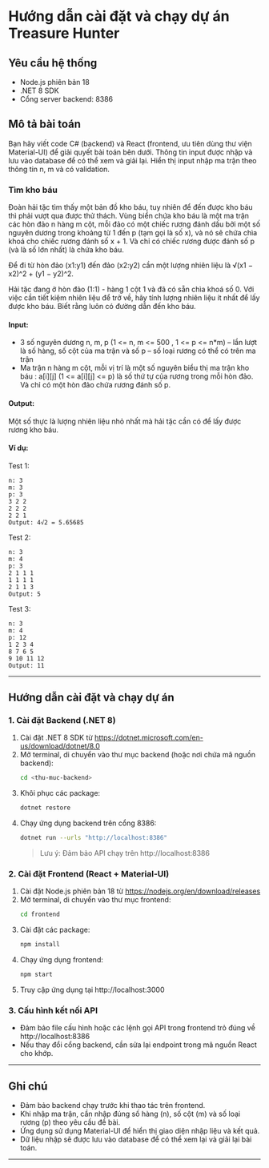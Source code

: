 # Hướng dẫn cài đặt và chạy dự án Treasure Hunter

## Yêu cầu hệ thống

- Node.js phiên bản 18
- .NET 8 SDK
- Cổng server backend: 8386

## Mô tả bài toán

Bạn hãy viết code C# (backend) và React (frontend, ưu tiên dùng thư viện Material-UI) để giải quyết bài toán bên dưới. Thông tin input được nhập và lưu vào database để có thể xem và giải lại. Hiển thị input nhập ma trận theo thông tin n, m và có validation.

### Tìm kho báu

Đoàn hải tặc tìm thấy một bản đồ kho báu, tuy nhiên để đến được kho báu thì phải vượt qua được thử thách. Vùng biển chứa kho báu là một ma trận các hòn đảo n hàng m cột, mỗi đảo có một chiếc rương đánh dấu bởi một số nguyên dương trong khoảng từ 1 đến p (tạm gọi là số x), và nó sẽ chứa chìa khoá cho chiếc rương đánh số x + 1. Và chỉ có chiếc rương được đánh số p (và là số lớn nhất) là chứa kho báu.

Để đi từ hòn đảo (x1:y1) đến đảo (x2:y2) cần một lượng nhiên liệu là √(x1 − x2)^2 + (y1 − y2)^2.

Hải tặc đang ở hòn đảo (1:1) - hàng 1 cột 1 và đã có sẵn chìa khoá số 0. Với việc cần tiết kiệm nhiên liệu để trở về, hãy tính lượng nhiên liệu ít nhất để lấy được kho báu. Biết rằng luôn có đường dẫn đến kho báu.

#### Input:
- 3 số nguyên dương n, m, p (1 <= n, m <= 500 , 1 <= p <= n*m) – lần lượt là số hàng, số cột của ma trận và số p – số loại rương có thể có trên ma trận
- Ma trận n hàng m cột, mỗi vị trí là một số nguyên biểu thị ma trận kho báu : a[i][j] (1 <= a[i][j] <= p) là số thứ tự của rương trong mỗi hòn đảo. Và chỉ có một hòn đảo chứa rương đánh số p.

#### Output:
Một số thực là lượng nhiên liệu nhỏ nhất mà hải tặc cần có để lấy được rương kho báu.

#### Ví dụ:

Test 1:
```
n: 3
m: 3
p: 3
3 2 2
2 2 2
2 2 1
Output: 4√2 = 5.65685
```

Test 2:
```
n: 3
m: 4
p: 3
2 1 1 1
1 1 1 1
2 1 1 3
Output: 5
```

Test 3:
```
n: 3
m: 4
p: 12
1 2 3 4
8 7 6 5
9 10 11 12
Output: 11
```

---

## Hướng dẫn cài đặt và chạy dự án

### 1. Cài đặt Backend (.NET 8)

1. Cài đặt .NET 8 SDK từ https://dotnet.microsoft.com/en-us/download/dotnet/8.0
2. Mở terminal, di chuyển vào thư mục backend (hoặc nơi chứa mã nguồn backend):
   ```sh
   cd <thu-muc-backend>
   ```
3. Khôi phục các package:
   ```sh
   dotnet restore
   ```
4. Chạy ứng dụng backend trên cổng 8386:
   ```sh
   dotnet run --urls "http://localhost:8386"
   ```
   > Lưu ý: Đảm bảo API chạy trên http://localhost:8386

### 2. Cài đặt Frontend (React + Material-UI)

1. Cài đặt Node.js phiên bản 18 từ https://nodejs.org/en/download/releases
2. Mở terminal, di chuyển vào thư mục frontend:
   ```sh
   cd frontend
   ```
3. Cài đặt các package:
   ```sh
   npm install
   ```
4. Chạy ứng dụng frontend:
   ```sh
   npm start
   ```
5. Truy cập ứng dụng tại http://localhost:3000

### 3. Cấu hình kết nối API

- Đảm bảo file cấu hình hoặc các lệnh gọi API trong frontend trỏ đúng về http://localhost:8386
- Nếu thay đổi cổng backend, cần sửa lại endpoint trong mã nguồn React cho khớp.

---

## Ghi chú
- Đảm bảo backend chạy trước khi thao tác trên frontend.
- Khi nhập ma trận, cần nhập đúng số hàng (n), số cột (m) và số loại rương (p) theo yêu cầu đề bài.
- Ứng dụng sử dụng Material-UI để hiển thị giao diện nhập liệu và kết quả.
- Dữ liệu nhập sẽ được lưu vào database để có thể xem lại và giải lại bài toán.

---

